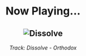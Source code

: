 <div align="center"> 
<h1>Now Playing...</h1>

![Dissolve](https://i.scdn.co/image/ab67616d00001e02ae7c8eca5e2a9d4c80e6c733)
--
_<p>Track: Dissolve - Orthodox </p>_
</div>
